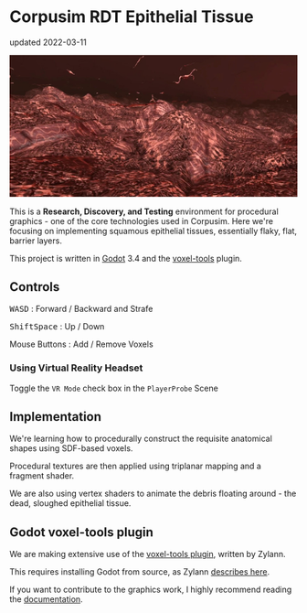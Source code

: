 # Corpusim RDT Epithelial Tissue

updated 2022-03-11

![Corpusim Image](corpusim_banner.jpg)

This is a **Research, Discovery, and Testing** environment for procedural graphics - one of the core technologies used in Corpusim. Here we're focusing on implementing squamous epithelial tissues, essentially flaky, flat, barrier layers.

This project is written in [Godot](https://godotengine.org/) 3.4 and the [voxel-tools](https://github.com/Zylann/godot_voxel) plugin.

## Controls

<kbd>W</kbd><kbd>A</kbd><kbd>S</kbd><kbd>D</kbd> : Forward / Backward and Strafe

<kbd>Shift</kbd><kbd>Space</kbd> : Up / Down

Mouse Buttons : Add / Remove Voxels

### Using Virtual Reality Headset

Toggle the `VR Mode` check box in the `PlayerProbe` Scene



## Implementation

We're learning how to procedurally construct the requisite anatomical shapes using  SDF-based voxels.

Procedural textures are then applied using triplanar mapping and a fragment shader.

We are also using vertex shaders to animate the debris floating around - the dead, sloughed epithelial tissue.



## Godot voxel-tools plugin

We are making extensive use of the [voxel-tools plugin](https://github.com/Zylann/godot_voxel), written by Zylann.

This requires installing Godot from source, as Zylann [describes here](https://voxel-tools.readthedocs.io/en/latest/getting_the_module/).

If you want to contribute to the graphics work, I highly recommend reading the [documentation](https://voxel-tools.readthedocs.io/en/latest/overview/).